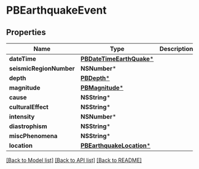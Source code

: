 # PBEarthquakeEvent

## Properties
Name | Type | Description | Notes
------------ | ------------- | ------------- | -------------
**dateTime** | [**PBDateTimeEarthQuake***](PBDateTimeEarthQuake.md) |  | [optional] 
**seismicRegionNumber** | **NSNumber*** |  | [optional] 
**depth** | [**PBDepth***](PBDepth.md) |  | [optional] 
**magnitude** | [**PBMagnitude***](PBMagnitude.md) |  | [optional] 
**cause** | **NSString*** |  | [optional] 
**culturalEffect** | **NSString*** |  | [optional] 
**intensity** | **NSNumber*** |  | [optional] 
**diastrophism** | **NSString*** |  | [optional] 
**miscPhenomena** | **NSString*** |  | [optional] 
**location** | [**PBEarthquakeLocation***](PBEarthquakeLocation.md) |  | [optional] 

[[Back to Model list]](../README.md#documentation-for-models) [[Back to API list]](../README.md#documentation-for-api-endpoints) [[Back to README]](../README.md)


